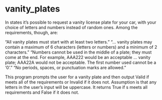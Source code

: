 # vanity_plates
In states it’s possible to request a vanity license plate for your car, with your choice of letters and numbers instead of random ones. Among the requirements, though, are:

“All vanity plates must start with at least two letters.”
“… vanity plates may contain a maximum of 6 characters (letters or numbers) and a minimum of 2 characters.”
“Numbers cannot be used in the middle of a plate; they must come at the end. For example, AAA222 would be an acceptable … vanity plate; AAA22A would not be acceptable. The first number used cannot be a ‘0’.”
“No periods, spaces, or punctuation marks are allowed.”

This program prompts the user for a vanity plate and then output Valid if meets all of the requirements or Invalid if it does not. Assumption is that any letters in the user’s input will be uppercase. It returns True if s meets all requirements and False if it does not.
